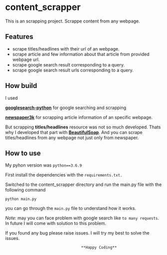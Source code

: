 # content_scrapper
This is an scrapping project. Scrappe content from any webpage.

## Features
- scrape titles/headlines with their url of an webpage.
- scrape article and few information about that article from provided webpage url.
- scrape google search result corresponding to a query.
- scrape google search result urls corresponding to a query.

## How build
I used 

[**googlesearch-python**](https://pypi.org/project/googlesearch-python/) for google searching and scrapping

[**newspaper3k**](https://pypi.org/project/newspaper3k/) for scrapping article information of an specific webpage.

But scrapping **titles/headlines** resource was not so much developed. Thats why I developed that part with [**BeautifulSoap**](https://pypi.org/project/beautifulsoup4/).
And you can scrape titles/headlines from any webpage not just only from newspaper.

## How to use
My pyhon version was `python==3.6.9`

First install the dependencies with the `requirements.txt.`

Switched to the content_scrapper directory and run the main.py file with the following command

    python main.py
    
you can go through the `main.py` file to understand how it works.

*Note*: may you can face problem with google search like `to many requests`. In future I will come with solution to this problem.

If you found any bug please raise issues. I will try my best to solve the issues.


                                      **Happy Coding**


